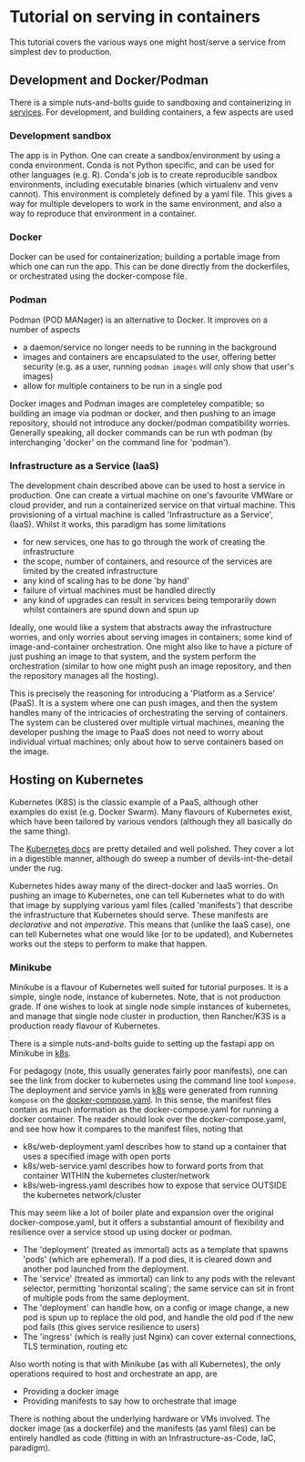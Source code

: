 # Tutorial on serving in containers

This tutorial covers the various ways one might host/serve a service from simplest dev to production.

## Development and Docker/Podman

There is a simple nuts-and-bolts guide to sandboxing and containerizing in [services](services/README.md). For development, and building containers, a few aspects are used

### Development sandbox

The app is in Python. One can create a sandbox/environment by using a conda environment. Conda is not Python specific, and can be used for other languages (e.g. R). Conda's job is to create reproducible sandbox environments, including executable binaries (which virtualenv and venv cannot). This environment is completely defined by a yaml file. This gives a way for multiple developers to work in the same environment, and also a way to reproduce that environment in a container.

### Docker

Docker can be used for containerization; building a portable image from which one can run the app. This can be done directly from the dockerfiles, or orchestrated using the docker-compose file.

### Podman

Podman (POD MANager) is an alternative to Docker. It improves on a number of aspects
- a daemon/service no longer needs to be running in the background
- images and containers are encapsulated to the user, offering better security (e.g. as a user, running `podman images` will only show that user's images)
- allow for multiple containers to be run in a single pod

Docker images and Podman images are completeley compatible; so building an image via podman or docker, and then pushing to an image repository, should not introduce any docker/podman compatibility worries. Generally speaking, all docker commands can be run wth podman (by interchanging 'docker' on the command line for 'podman').

### Infrastructure as a Service (IaaS)

The development chain described above can be used to host a service in production. One can create a virtual machine on one's favourite VMWare or cloud provider, and run a containerized service on that virtual machine. This provisioning of a virtual machine is called 'Infrastructure as a Service', (IaaS). Whilst it works, this paradigm has some limitations
- for new services, one has to go through the work of creating the infrastructure
- the scope, number of containers, and resource of the services are limited by the created infrastructure
- any kind of scaling has to be done 'by hand'
- failure of virtual machines must be handled directly
- any kind of upgrades can result in services being temporarily down whilst containers are spund down and spun up

Ideally, one would like a system that abstracts away the infrastructure worries, and only worries about serving images in containers; some kind of image-and-container orchestration. One might also like to have a picture of just pushing an image to that system, and the system perform the orchestration (similar to how one might push an image repository, and then the repository manages all the hosting).

This is precisely the reasoning for introducing a 'Platform as a Service' (PaaS). It is a system where one can push images, and then the system handles many of the intricacies of orchestrating the serving of containers. The system can be clustered over multiple virtual machines, meaning the developer pushing the image to PaaS does not need to worry about individual virtual machines; only about how to serve containers based on the image.

## Hosting on Kubernetes

Kubernetes (K8S) is the classic example of a PaaS, although other examples do exist (e.g. Docker Swarm). Many flavours of Kubernetes exist, which have been tailored by various vendors (although they all basically do the same thing).

The [Kubernetes docs](https://kubernetes.io/docs/home/) are pretty detailed and well polished. They cover a lot in a digestible manner, although do sweep a number of devils-int-the-detail under the rug.

Kubernetes hides away many of the direct-docker and IaaS worries. On pushing an image to Kubernetes, one can tell Kubernetes what to do with that image by supplying various yaml files (called 'manifests') that describe the infrastructure that Kubernetes should serve. These manifests are _declarative_ and not _imperative_. This means that (unlike the IaaS case), one can tell Kubernetes what one would like (or to be updated), and Kubernetes works out the steps to perform to make that happen.

### Minikube

Minikube is a flavour of Kubernetes well suited for tutorial purposes. It is a simple, single node, instance of kubernetes. Note, that is not production grade. If one wishes to look at single node simple instances of kubernetes, and manage that single node cluster in production, then Rancher/K3S is a production ready flavour of Kubernetes.

There is a simple nuts-and-bolts guide to setting up the fastapi app on Minikube in [k8s](k8s/README.md).

For pedagogy (note, this usually generates fairly poor manifests), one can see the link from docker to kubernetes using the command line tool `kompose`. The deployment and service yamls in [k8s](k8s) were generated from running `kompose` on the [docker-compose.yaml](services/docker-compose.yaml). In this sense, the manifest files contain as much information as the docker-compose.yaml for running a docker container. The reader should look over the docker-compose.yaml, and see how how it compares to the manifest files, noting that
- k8s/web-deployment.yaml describes how to stand up a container that uses a specified image with open ports
- k8s/web-service.yaml describes how to forward ports from that container WITHIN the kubernetes cluster/network
- k8s/web-ingress.yaml describes how to expose that service OUTSIDE the kubernetes network/cluster

This may seem like a lot of boiler plate and expansion over the original docker-compose.yaml, but it offers a substantial amount of flexibility and resilience over a service stood up using docker or podman.
- The 'deployment' (treated as immortal) acts as a template that spawns 'pods' (which are ephemeral). If a pod dies, it is cleared down and another pod launched from the deployment.
- The 'service' (treated as immortal) can link to any pods with the relevant selector, permitting 'horizontal scaling'; the same service can sit in front of multiple pods from the same deployment.
- The 'deployment' can handle how, on a config or image change, a new pod is spun up to replace the old pod, and handle the old pod if the new pod fails (this gives service resilience to users)
- The 'ingress' (which is really just Nginx) can cover external connections, TLS termination, routing etc

Also worth noting is that with Minikube (as with all Kubernetes), the only operations required to host and orchestrate an app, are
- Providing a docker image
- Providing manifests to say how to orchestrate that image

There is nothing about the underlying hardware or VMs involved. The docker image (as a dockerfile) and the manifests (as yaml files) can be entirely handled as code (fitting in with an Infrastructure-as-Code, IaC, paradigm).